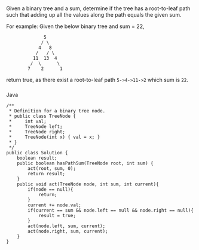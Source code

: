 ###
Given a binary tree and a sum, determine if the tree has a root-to-leaf path such that adding up all the values along the path equals the given sum.

For example:
Given the below binary tree and sum = 22,
```
              5
             / \
            4   8
           /   / \
          11  13  4
         /  \      \
        7    2      1
```
return true, as there exist a root-to-leaf path `5->4->11->2` which sum is `22`.

###
Java

```
/**
 * Definition for a binary tree node.
 * public class TreeNode {
 *     int val;
 *     TreeNode left;
 *     TreeNode right;
 *     TreeNode(int x) { val = x; }
 * }
 */
public class Solution {
    boolean result;
    public boolean hasPathSum(TreeNode root, int sum) {
        act(root, sum, 0);
        return result;
    }
    public void act(TreeNode node, int sum, int current){
        if(node == null){
            return;
        }
        current += node.val;
        if(current == sum && node.left == null && node.right == null){
            result = true;
        }
        act(node.left, sum, current);
        act(node.right, sum, current);
    }
}
```